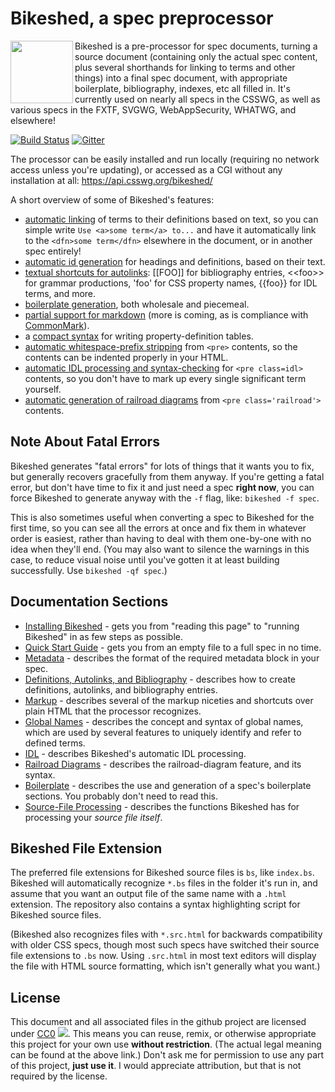 Bikeshed, a spec preprocessor
=============================

<img src="https://rawgit.com/tabatkins/bikeshed/master/docs/icon.svg" width=100 height=100 align=left>

Bikeshed is a pre-processor for spec documents,
turning a source document
(containing only the actual spec content, plus several shorthands for linking to terms and other things)
into a final spec document,
with appropriate boilerplate, bibliography, indexes, etc all filled in.
It's currently used on nearly all specs in the CSSWG,
as well as various specs in the FXTF, SVGWG, WebAppSecurity, WHATWG, and elsewhere!

[![Build Status](https://travis-ci.org/tabatkins/bikeshed.svg?branch=master)](https://travis-ci.org/tabatkins/bikeshed) 
[![Gitter](https://img.shields.io/badge/Gitter-Join%20Chat%20↣-blue.svg)](https://gitter.im/tabatkins/bikeshed?utm_source=badge&utm_medium=badge&utm_campaign=pr-badge)

The processor can be easily installed and run locally (requiring no network access unless you're updating),
or accessed as a CGI without any installation at all: <https://api.csswg.org/bikeshed/>

A short overview of some of Bikeshed's features:

* [automatic linking](docs/definitions-autolinks.md) of terms to their definitions based on text, so you can simple write `Use <a>some term</a> to...` and have it automatically link to the `<dfn>some term</dfn>` elsewhere in the document, or in another spec entirely!
* [automatic id generation](docs/markup.md) for headings and definitions, based on their text.
* [textual shortcuts for autolinks](docs/definitions-autolinks.md): [[FOO]] for bibliography entries, &lt;&lt;foo>> for grammar productions, 'foo' for CSS property names, {{foo}} for IDL terms, and more.
* [boilerplate generation](docs/boilerplate.md), both wholesale and piecemeal.
* [partial support for markdown](docs/markup.md) (more is coming, as is compliance with [CommonMark](http://commonmark.org)).
* a [compact syntax](docs/markup.md) for writing property-definition tables.
* [automatic whitespace-prefix stripping](docs/markup.md) from `<pre>` contents, so the contents can be indented properly in your HTML.
* [automatic IDL processing and syntax-checking](docs/idl.md) for `<pre class=idl>` contents, so you don't have to mark up every single significant term yourself.
* [automatic generation of railroad diagrams](docs/railroad-diagrams.md) from `<pre class='railroad'>` contents.

Note About Fatal Errors
-----------------------

Bikeshed generates "fatal errors" for lots of things that it wants you to fix,
but generally recovers gracefully from them anyway.
If you're getting a fatal error,
but don't have time to fix it and just need a spec **right now**,
you can force Bikeshed to generate anyway with the `-f` flag, like: `bikeshed -f spec`.

This is also sometimes useful when converting a spec to Bikeshed for the first time,
so you can see all the errors at once and fix them in whatever order is easiest,
rather than having to deal with them one-by-one with no idea when they'll end.
(You may also want to silence the warnings in this case,
to reduce visual noise until you've gotten it at least building successfully.
Use `bikeshed -qf spec`.)

Documentation Sections
----------------------

* [Installing Bikeshed](docs/install.md) - gets you from "reading this page" to "running Bikeshed" in as few steps as possible.
* [Quick Start Guide](docs/quick-start.md) - gets you from an empty file to a full spec in no time.
* [Metadata](docs/metadata.md) - describes the format of the required metadata block in your spec.
* [Definitions, Autolinks, and Bibliography](docs/definitions-autolinks.md) - describes how to create definitions, autolinks, and bibliography entries.
* [Markup](docs/markup.md) - describes several of the markup niceties and shortcuts over plain HTML that the processor recognizes.
* [Global Names](docs/global-names.md) - describes the concept and syntax of global names, which are used by several features to uniquely identify and refer to defined terms.
* [IDL](docs/idl.md) - describes Bikeshed's automatic IDL processing.
* [Railroad Diagrams](docs/railroad-diagrams.md) - describes the railroad-diagram feature, and its syntax.
* [Boilerplate](docs/boilerplate.md) - describes the use and generation of a spec's boilerplate sections. You probably don't need to read this.
* [Source-File Processing](docs/source.md) - describes the functions Bikeshed has for processing your *source file itself*.

Bikeshed File Extension
-----------------------

The preferred file extensions for Bikeshed source files is `bs`, like `index.bs`.
Bikeshed will automatically recognize `*.bs` files in the folder it's run in,
and assume that you want an output file of the same name with a `.html` extension.
The repository also contains a syntax highlighting script for Bikeshed source files.

(Bikeshed also recognizes files with `*.src.html` for backwards compatibility with older CSS specs,
though most such specs have switched their source file extensions to `.bs` now.
Using `.src.html` in most text editors will display the file with HTML source formatting,
which isn't generally what you want.)

License
-------

This document and all associated files in the github project are licensed under [CC0](http://creativecommons.org/publicdomain/zero/1.0/) ![](http://licensebuttons.net/p/zero/1.0/80x15.png).
This means you can reuse, remix, or otherwise appropriate this project for your own use **without restriction**.
(The actual legal meaning can be found at the above link.)
Don't ask me for permission to use any part of this project, **just use it**.
I would appreciate attribution, but that is not required by the license.
